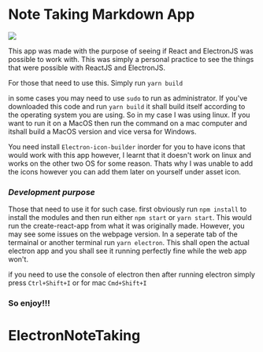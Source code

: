 # Note Taking Markdown App
 ![](https://i.imgur.com/1NyVyUm.png)
 

This app was made with the purpose of seeing if React and ElectronJS was possible to work with. 
This was simply a personal practice to see the things that were possible with ReactJS and ElectronJS. 

For those that need to use this. 
Simply run 
`yarn build`

in some cases you may need to use `sudo` to run as administrator. 
If you've downloaded this code and run `yarn build` it shall build itself according to the operating system you are using. So in my case I was using linux. If you want to run it on a MacOS then run the command on a mac computer and itshall build a MacOS version and vice versa for Windows. 

You need install `Electron-icon-builder` inorder for you to have icons that would work with this app however, I learnt that it doesn't work on linux and works on the other two OS for some reason. Thats why I was unable to add the icons however you can add them later on yourself under asset icon. 

### *Development purpose*

Those that need to use it for such case. 
first obviously run `npm install` to install the modules and then run either `npm start` or `yarn start`. This would run the create-react-app from what it was originally made. However, you may see some issues on the webpage version. In a seperate tab of the termainal or another terminal run `yarn electron`. This shall open the actual electron app and you shall see it running perfectly fine while the web app won't.

if you need to use the console of electron then after running electron simply press `Ctrl+Shift+I` or for mac `Cmd+Shift+I`

### So enjoy!!! ###
# ElectronNoteTaking

